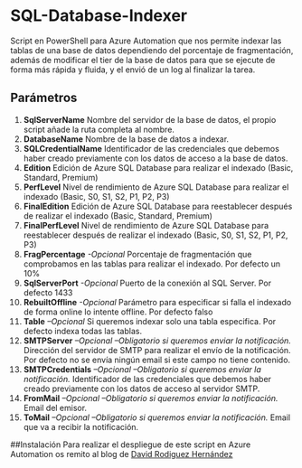 # SQL-Database-Indexer
Script en PowerShell para Azure Automation que nos permite indexar las tablas de una base de datos dependiendo del porcentaje de fragmentación, además de modificar el tier de la base de datos para que se ejecute de forma más rápida y fluida, y el envió de un log al finalizar la tarea.

## Parámetros
1.	__SqlServerName__
Nombre del servidor de la base de datos, el propio script añade la ruta completa al nombre.
2.	__DatabaseName__
Nombre de la base de datos a indexar.
3.	__SQLCredentialName__
Identificador de las credenciales que debemos haber creado previamente con los datos de acceso a la base de datos.
4.	__Edition__
Edición de Azure SQL Database para realizar el indexado (Basic, Standard, Premium)
5.	__PerfLevel__
Nivel de rendimiento de Azure SQL Database para realizar el indexado (Basic, S0, S1, S2, P1, P2, P3)
6.	__FinalEdition__
Edición de Azure SQL Database para reestablecer después de realizar el indexado (Basic, Standard, Premium)
7.	__FinalPerfLevel__
Nivel de rendimiento de Azure SQL Database para reestablecer después de realizar el indexado (Basic, S0, S1, S2, P1, P2, P3)
8.	__FragPercentage__ _-Opcional_
Porcentaje de fragmentación que comprobamos en las tablas para realizar el indexado. Por defecto un 10%
9.	__SqlServerPort__ _-Opcional_
Puerto de la conexión al SQL Server. Por defecto 1433
10.	__RebuiltOffline__ _-Opcional_
Parámetro para especificar si falla el indexado de forma online lo intente offline. Por defecto falso
11.	__Table__ _–Opcional_
Si queremos indexar solo una tabla especifica. Por defecto indexa todas las tablas.
12.	__SMTPServer__ _–Opcional –Obligatorio si queremos enviar la notificación._
Dirección del servidor de SMTP para realizar el envío de la notificación. Por defecto no se envía ningún email si este campo no tiene contenido.
13.	__SMTPCredentials__ _–Opcional –Obligatorio si queremos enviar la notificación._
Identificador de las credenciales que debemos haber creado previamente con los datos de acceso al servidor SMTP.
14.	__FromMail__ _–Opcional –Obligatorio si queremos enviar la notificación._
Email del emisor.
15.	__ToMail__ _–Opcional –Obligatorio si queremos enviar la notificación._
Email que va a recibir la notificación.

##Instalación
Para realizar el despliegue de este script en Azure Automation os remito al blog de [David Rodiguez Hernández](http://davidjrh.intelequia.com/2015/10/rebuilding-sql-database-indexes-using.html)
